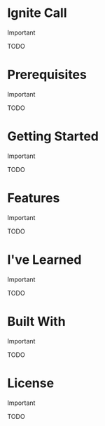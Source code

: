 # Ignite Call

> [!IMPORTANT]
> TODO

# Prerequisites

> [!IMPORTANT]
> TODO

# Getting Started

> [!IMPORTANT]
> TODO

# Features

> [!IMPORTANT]
> TODO

# I've Learned

> [!IMPORTANT]
> TODO

# Built With

> [!IMPORTANT]
> TODO

# License

> [!IMPORTANT]
> TODO
